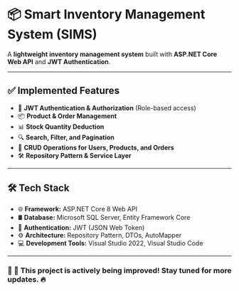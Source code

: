 <h1>📦 Smart Inventory Management System (SIMS)</h1>

<p>A <b>lightweight inventory management system</b> built with <b>ASP.NET Core Web API</b> and <b>JWT Authentication</b>.</p>

<hr>

<h2>✅ Implemented Features</h2>
<ul>
  <li>🔐 <b>JWT Authentication & Authorization</b> (Role-based access)</li>
  <li>📦 <b>Product & Order Management</b></li>
  <li>📊 <b>Stock Quantity Deduction</b></li>
  <li>🔍 <b>Search, Filter, and Pagination</b></li>
  <li>🔄 <b>CRUD Operations for Users, Products, and Orders</b></li>
  <li>🛠️ <b>Repository Pattern & Service Layer</b></li>
</ul>

<hr>

<h2>🛠️ Tech Stack</h2>
<ul>
  <li>🌐 <b>Framework:</b> ASP.NET Core 8 Web API</li>
  <li>🛢️ <b>Database:</b> Microsoft SQL Server, Entity Framework Core</li>
  <li>🔐 <b>Authentication:</b> JWT (JSON Web Token)</li>
  <li>⚙️ <b>Architecture:</b> Repository Pattern, DTOs, AutoMapper</li>
  <li>💻 <b>Development Tools:</b> Visual Studio 2022, Visual Studio Code</li>
</ul>

<hr>

<h3>🚧 🚀 This project is actively being improved! Stay tuned for more updates. 🔥</h3>
